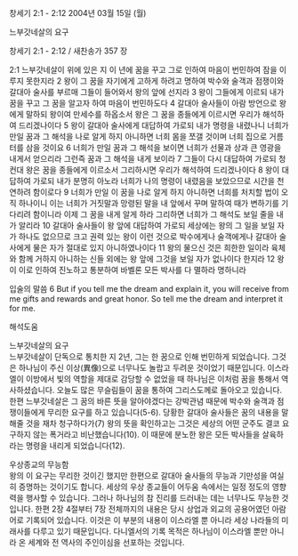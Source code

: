 창세기 2:1 - 2:12 
2004년 03월 15일 (월)

느부갓네살의 요구



창세기 2:1 - 2:12 / 새찬송가 357 장


2:1 느부갓네살이 위에 있은 지 이 년에 꿈을 꾸고 그로 인하여 마음이 번민하여 잠을 이루지 못한지라 2 왕이 그 꿈을 자기에게 고하게 하려고 명하여 박수와 술객과 점쟁이와 갈대아 술사를 부르매 그들이 들어와서 왕의 앞에 선지라 3 왕이 그들에게 이르되 내가 꿈을 꾸고 그 꿈을 알고자 하여 마음이 번민하도다 4 갈대아 술사들이 아람 방언으로 왕에게 말하되 왕이여 만세수를 하옵소서 왕은 그 꿈을 종들에게 이르시면 우리가 해석하여 드리겠나이다 5 왕이 갈대아 술사에게 대답하여 가로되 내가 명령을 내렸나니 너희가 만일 꿈과 그 해석을 나로 알게 하지 아니하면 너희 몸을 쪼갤 것이며 너희 집으로 거름터를 삼을 것이요 6 너희가 만일 꿈과 그 해석을 보이면 너희가 선물과 상과 큰 영광을 내게서 얻으리라 그런즉 꿈과 그 해석을 내게 보이라 7 그들이 다시 대답하여 가로되 청컨대 왕은 꿈을 종들에게 이르소서 그리하시면 우리가 해석하여 드리겠나이다 8 왕이 대답하여 가로되 내가 분명히 아노라 너희가 나의 명령이 내렸음을 보았으므로 시간을 천연하려 함이로다 9 너희가 만일 이 꿈을 나로 알게 하지 아니하면 너희를 처치할 법이 오직 하나이니 이는 너희가 거짓말과 망령된 말을 내 앞에서 꾸며 말하여 때가 변하기를 기다리려 함이니라 이제 그 꿈을 내게 알게 하라 그리하면 너희가 그 해석도 보일 줄을 내가 알리라 10 갈대아 술사들이 왕 앞에 대답하여 가로되 세상에는 왕의 그 일을 보일 자가 하나도 없으므로 크고 권력 있는 왕이 이런 것으로 박수에게나 술객에게나 갈대아 술사에게 물은 자가 절대로 있지 아니하였나이다 11 왕의 물으신 것은 희한한 일이라 육체와 함께 거하지 아니하는 신들 외에는 왕 앞에 그것을 보일 자가 없나이다 한지라 12 왕이 이로 인하여 진노하고 통분하여 바벨론 모든 박사를 다 멸하라 명하니라 

입술의 말씀 
6 But if you tell me the dream and explain it, you will receive from me gifts and rewards and great honor. So tell me the dream and interpret it for me.

해석도움





느부갓네살의 요구  
느부갓네살이 단독으로 통치한 지 2년, 그는 한 꿈으로 인해 번민하게 되었습니다. 그것은 하나님이 주신 이상(異像)으로 너무나도 놀랍고 두려운 것이었기 때문입니다. 이스라엘이 이방에서 빛의 역할을 제대로 감당할 수 없었을 때 하나님은 이처럼 꿈을 통해서 역사하셨습니다. 오늘도 많은 무슬림들이 꿈을 통하여 그리스도께로 돌아오고 있습니다. 한편 느부갓네살은 그 꿈의 바른 뜻을 알아야겠다는 강박관념 때문에 박수와 술객과 점쟁이들에게 무리한 요구를 하고 있습니다(5-6). 당황한 갈대아 술사들은 꿈의 내용을 말해줄 것을 재차 청구하다가(7) 왕의 뜻을 확인하고는 그것은 세상의 어떤 군주도 결코 요구하지 않는 폭거라고 비난했습니다(10). 이 때문에 분노한 왕은 모든 박사들을 살육하라는 명령을 내리게 되었습니다(12).  

우상종교의 무능함  
왕의 이 요구는 무리한 것이긴 했지만 한편으로 갈대아 술사들의 무능과 기만성을 여실히 증명하는 것이기도 합니다. 세상의 우상 종교들이 어두움 속에서는 일정 정도의 영향력을 행사할 수 있습니다. 그러나 하나님의 참 진리를 드러내는 데는 너무나도 무능한 것입니다. 한편 2장 4절부터 7장 전체까지의 내용은 당시 상업과 외교의 공용어였던 아람어로 기록되어 있습니다. 이것은 이 부분의 내용이 이스라엘 뿐 아니라 세상 나라들의 미래사를 다루고 있기 때문입니다. 다니엘서의 기록 목적은 하나님이 이스라엘 뿐만 아니라 온 세계와 전 역사의 주인이심을 선포하는 것입니다.